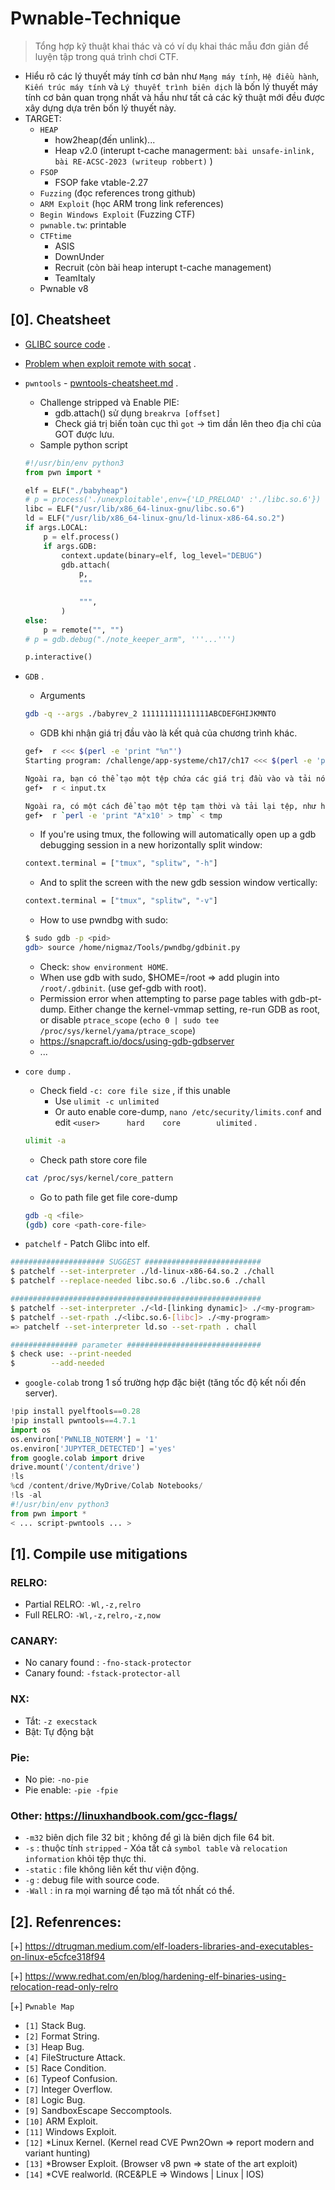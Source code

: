 # Pwnable-Technique

> Tổng hợp kỹ thuật khai thác và có ví dụ khai thác mẫu đơn giản để luyện tập trong quá trình chơi CTF.

- Hiểu rõ các lý thuyết máy tính cơ bản như `Mạng máy tính`, `Hệ điều hành`, `Kiến trúc máy tính` và `Lý thuyết trình biên dịch` là bốn lý thuyết máy tính cơ bản quan trọng nhất 
và hầu như tất cả các kỹ thuật mới đều được xây dựng dựa trên bốn lý thuyết này.
- TARGET:
   * `HEAP`
      + how2heap(đến unlink)...
      + Heap v2.0 (interupt t-cache managerment: `bài unsafe-inlink, bài RE-ACSC-2023 (writeup robbert)` )
   * `FSOP`
      + FSOP fake vtable-2.27
   * `Fuzzing` (đọc references trong github)
   * `ARM Exploit` (học ARM trong link references)
   * `Begin Windows Exploit` (Fuzzing CTF)
   * `pwnable.tw`: printable
   * `CTFtime`
      + ASIS
      + DownUnder
      + Recruit (còn bài heap interupt t-cache management)
      + TeamItaly  
   * Pwnable v8
## [0]. Cheatsheet

- [GLIBC source code](https://elixir.bootlin.com/glibc/glibc-2.23/source) .
- [Problem when exploit remote with socat](https://ir0nstone.gitbook.io/notes/types/stack/exploiting-over-sockets/socat) .

- `pwntools` - [pwntools-cheatsheet.md](https://gist.github.com/anvbis/64907e4f90974c4bdd930baeb705dedf) .
    * Challenge stripped và Enable PIE:
        + gdb.attach() sử dụng `breakrva [offset]`
        + Check giá trị biến toàn cục thì `got` -> tìm dần lên theo địa chỉ của GOT được lưu.
    * Sample python script
    ```python
    #!/usr/bin/env python3
    from pwn import *

    elf = ELF("./babyheap")
    # p = process('./unexploitable',env={'LD_PRELOAD' :'./libc.so.6'}) 
    libc = ELF("/usr/lib/x86_64-linux-gnu/libc.so.6")
    ld = ELF("/usr/lib/x86_64-linux-gnu/ld-linux-x86-64.so.2")
    if args.LOCAL:
        p = elf.process()
        if args.GDB:
            context.update(binary=elf, log_level="DEBUG")
            gdb.attach(
                p,
                """
                
                """,
            )
    else:
        p = remote("", "")
    # p = gdb.debug("./note_keeper_arm", '''...''')

    p.interactive()
    ```

- `GDB` .
    * Arguments
    ```bash
    gdb -q --args ./babyrev_2 111111111111111ABCDEFGHIJKMNTO
    ```
    * GDB khi nhận giá trị đầu vào là kết quả của chương trình khác.
    ```bash
    gef➤  r <<< $(perl -e 'print "%n"')
    Starting program: /challenge/app-systeme/ch17/ch17 <<< $(perl -e 'print "%n"')

    Ngoài ra, bạn có thể tạo một tệp chứa các giá trị đầu vào và tải nó khi chương trình được chạy.
    gef➤  r < input.tx

    Ngoài ra, có một cách để tạo một tệp tạm thời và tải lại tệp, như hình dưới đây, nhưng nó không chắc sẽ được sử dụng.
    gef➤  r `perl -e 'print "A"x10' > tmp` < tmp
    ```
    * If you're using tmux, the following will automatically open up a gdb debugging session in a new horizontally split window:
    ```bash
    context.terminal = ["tmux", "splitw", "-h"]
    ```
    * And to split the screen with the new gdb session window vertically:
    ```bash
    context.terminal = ["tmux", "splitw", "-v"]
    ```
    * How to use pwndbg with sudo:
    ```bash
    $ sudo gdb -p <pid>
    gdb> source /home/nigmaz/Tools/pwndbg/gdbinit.py
    ```
    * Check: `show environment HOME`.
    * When use gdb with sudo, $HOME=/root => add plugin into `/root/.gdbinit`. (use gef-gdb with root).
    * Permission error when attempting to parse page tables with gdb-pt-dump. Either change the kernel-vmmap setting, re-run GDB as root, or disable `ptrace_scope` (`echo 0 | sudo tee /proc/sys/kernel/yama/ptrace_scope`)
    * https://snapcraft.io/docs/using-gdb-gdbserver
    * ...
- `core dump` .

    * Check field `-c: core file size` , if this unable
        + Use `ulimit -c unlimited`
        + Or auto enable core-dump, `nano /etc/security/limits.conf` and edit `<user>      hard    core        ulimited` .
    ```bash
    ulimit -a
    ```
    
    * Check path store core file
    ```bash
    cat /proc/sys/kernel/core_pattern
    ```

    * Go to path file get file core-dump

    ```bash
    gdb -q <file>
    (gdb) core <path-core-file>
    ```
    
- `patchelf` - Patch Glibc into elf.
```bash
##################### SUGGEST ##########################
$ patchelf --set-interpreter ./ld-linux-x86-64.so.2 ./chall
$ patchelf --replace-needed libc.so.6 ./libc.so.6 ./chall

########################################################
$ patchelf --set-interpreter ./<ld-[linking dynamic]> ./<my-program>
$ patchelf --set-rpath ./<libc.so.6-[libc]> ./<my-program>
=> patchelf --set-interpreter ld.so --set-rpath . chall

############### parameter ############################## 
$ check use: --print-needed
$        --add-needed
```

- `google-colab` trong 1 số trường hợp đặc biệt (tăng tốc độ kết nối đến server).

```python
!pip install pyelftools==0.28
!pip install pwntools==4.7.1
import os
os.environ['PWNLIB_NOTERM'] = '1'
os.environ['JUPYTER_DETECTED'] ='yes'
from google.colab import drive
drive.mount('/content/drive')
!ls
%cd /content/drive/MyDrive/Colab Notebooks/
!ls -al
#!/usr/bin/env python3
from pwn import *
< ... script-pwntools ... >
```

## [1]. Compile use mitigations
 
### RELRO:
- Partial RELRO: `-Wl,-z,relro`
- Full RELRO: `-Wl,-z,relro,-z,now`

### CANARY:
- No canary found : `-fno-stack-protector`
- Canary found: `-fstack-protector-all`

### NX: 
- Tắt: `-z execstack`
- Bật: Tự động bật

### Pie:
- No pie: `-no-pie`
- Pie enable: `-pie -fpie`

### Other: https://linuxhandbook.com/gcc-flags/
- `-m32` biên dịch file 32 bit ; không để gì là biên dịch file 64 bit.
- `-s` : thuộc tính `stripped` - Xóa tất cả `symbol table` và `relocation information` khỏi tệp thực thi.
- `-static` : file không liên kết thư viện động.
- `-g` : debug file with source code.
- `-Wall` : in ra mọi warning để tạo mã tốt nhất có thể.

## [2]. Refenrences:

[+] https://dtrugman.medium.com/elf-loaders-libraries-and-executables-on-linux-e5cfce318f94

[+] https://www.redhat.com/en/blog/hardening-elf-binaries-using-relocation-read-only-relro

[+] `Pwnable Map`
   * `[1]` Stack Bug.
   * `[2]` Format String.
   * `[3]` Heap Bug.
   * `[4]` FileStructure Attack.
   * `[5]` Race Condition.
   * `[6]` Typeof Confusion.
   * `[7]` Integer Overflow.
   * `[8]` Logic Bug.
   * `[9]` SandboxEscape Seccomptools.
   * `[10]` ARM Exploit.
   * `[11]` Windows Exploit.
   * `[12]` *Linux Kernel. (Kernel read CVE Pwn2Own => report modern and variant hunting)
   * `[13]` *Browser Exploit. (Browser v8 pwn => state of the art exploit)
   * `[14]` *CVE realworld. (RCE&PLE => Windows | Linux | IOS)
